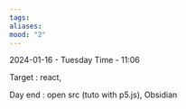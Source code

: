 ```yaml
---
tags: 
aliases: 
mood: "2"
---
```




2024-01-16 - Tuesday
Time - 11:06


Target : react,

Day end : open src (tuto with p5.js), Obsidian 

